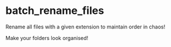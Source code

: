 # batch_rename_files
Rename all files with a given extension to maintain order in chaos!

Make your folders look organised!
